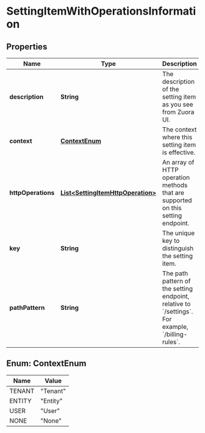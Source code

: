 

# SettingItemWithOperationsInformation


## Properties

| Name | Type | Description | Notes |
|------------ | ------------- | ------------- | -------------|
|**description** | **String** | The description of the setting item as you see from Zuora UI. |  [optional] |
|**context** | [**ContextEnum**](#ContextEnum) | The context where this setting item is effective. |  [optional] |
|**httpOperations** | [**List&lt;SettingItemHttpOperation&gt;**](SettingItemHttpOperation.md) | An array of HTTP operation methods that are supported on this setting endpoint. |  [optional] |
|**key** | **String** | The unique key to distinguish the setting item. |  [optional] |
|**pathPattern** | **String** | The path pattern of the setting endpoint, relative to &#x60;/settings&#x60;. For example, &#x60;/billing-rules&#x60;. |  [optional] |



## Enum: ContextEnum

| Name | Value |
|---- | -----|
| TENANT | &quot;Tenant&quot; |
| ENTITY | &quot;Entity&quot; |
| USER | &quot;User&quot; |
| NONE | &quot;None&quot; |



